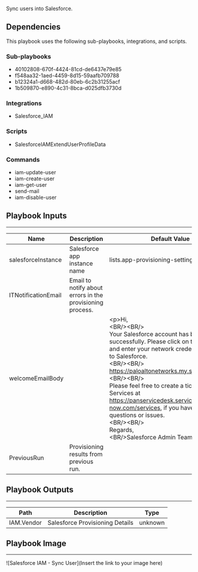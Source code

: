 Sync users into Salesforce.

## Dependencies
This playbook uses the following sub-playbooks, integrations, and scripts.

### Sub-playbooks
* 40102808-670f-4424-81cd-de6437e79e85
* f548aa32-1aed-4459-8d15-59aafb709788
* b12324a1-d668-482d-80eb-6c2b31255acf
* 1b509870-e890-4c31-8bca-d025dfb3730d

### Integrations
* Salesforce_IAM

### Scripts
* SalesforceIAMExtendUserProfileData

### Commands
* iam-update-user
* iam-create-user
* iam-get-user
* send-mail
* iam-disable-user

## Playbook Inputs
---

| **Name** | **Description** | **Default Value** | **Required** |
| --- | --- | --- | --- |
| salesforceInstance | Salesforce app instance name | lists.app-provisioning-settings | Required |
| ITNotificationEmail | Email to notify about errors in the provisioning process. |  | Required |
| welcomeEmailBody |  | &lt;p&gt;Hi, <br/>&lt;BR/&gt;&lt;BR/&gt; <br/>Your Salesforce account has been created successfully. Please click on the link below and enter your network credentials to login to Salesforce. <br/>&lt;BR/&gt;&lt;BR/&gt;<br/>https://paloaltonetworks.my.salesforce.com<br/>&lt;BR/&gt;&lt;BR/&gt;<br/>Please feel free to create a ticket with IT Services at https://panservicedesk.service-now.com/services, if you have any questions or issues. <br/>&lt;BR/&gt;&lt;BR/&gt;<br/>Regards,<br/>&lt;BR/&gt;Salesforce Admin Team&lt;BR/&gt; | Optional |
| PreviousRun | Provisioning results from previous run. |  | Optional |

## Playbook Outputs
---

| **Path** | **Description** | **Type** |
| --- | --- | --- |
| IAM.Vendor | Salesforce Provisioning Details | unknown |

## Playbook Image
---
![Salesforce IAM - Sync User](Insert the link to your image here)